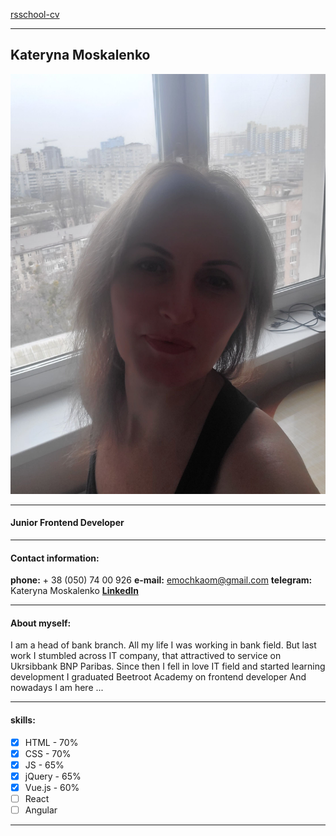 [rsschool-cv](https://KaterynaMoskalenko.github.io/rsschool-cv/cv) 
***

## Kateryna Moskalenko
![my photo](myPic.jpg)
***
#### Junior Frontend Developer
***
#### Contact information:
__phone:__ + 38 (050) 74 00 926
__e-mail:__ emochkaom@gmail.com
__telegram:__ Kateryna Moskalenko
__[LinkedIn](https://www.linkedin.com/in/katerina-moskalenko-9b6933178/)__
***
#### About myself:

I am a head of bank branch. All my life I was working in bank field.
But last work I stumbled across IT company, that attractived to service on Ukrsibbank BNP Paribas.
Since then I fell in love IT field and started learning development
I graduated Beetroot Academy on frontend developer
And nowadays  I am here ...
***
#### skills:
* [x] HTML - 70%
* [x] CSS - 70%
* [x] JS - 65%
* [X] jQuery - 65%
* [x] Vue.js - 60%
* [ ] React
* [ ] Angular
***



